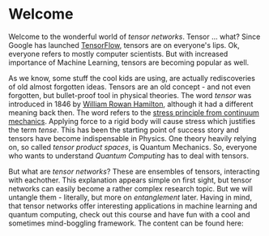# Welcome

Welcome to the wonderful world of _tensor networks_. Tensor ... what?
Since Google has launched [TensorFlow](https://www.tensorflow.org/),
tensors are on everyone's lips. Ok, everyone refers to mostly 
computer scientists. But with increased importance of Machine Learning, 
tensors are becoming popular as well.

As we know, some stuff the cool kids are using, are actually rediscoveries 
of old almost forgotten ideas. Tensors are an old concept - and not even forgotten,
but bullet-proof tool in physical theories. The word _tensor_ was introduced in 1846 
by [William Rowan Hamilton](https://de.wikipedia.org/wiki/William_Rowan_Hamilton),
although it had a different meaning back then. The word refers to 
the [stress principle from continuum mechanics](https://en.wikipedia.org/wiki/Cauchy_stress_tensor). 
Applying force to a rigid body will cause stress which justifies the term 
_tense_. This has been the starting point of success story and tensors have become indispensable in
Physics. One theory heavily relying on, so called _tensor product spaces_, is Quantum Mechanics.
So, everyone who wants to understand _Quantum Computing_ has to deal with tensors.

But what are _tensor networks_? These are ensembles of tensors, interacting with eachother.
This explanation appears simple on first sight, but tensor networks can easily become
a rather complex research topic. But we will untangle them - literally, but more on 
_entanglement_ later. Having in mind, that tensor networks offer interesting applications
in machine learning and quantum computing, check out this course and have fun 
with a cool and sometimes mind-boggling framework. The content can be found here:

```{tableofcontents}
```
